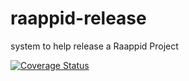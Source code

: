 # raappid-release
system to help release a Raappid Project

[![Coverage Status](https://coveralls.io/repos/coolchem/raappid-release/badge.svg?branch=master)](https://coveralls.io/r/coolchem/raappid-release?branch=master)

